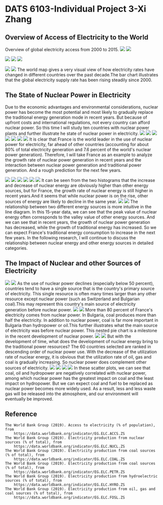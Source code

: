 # DATS 6103-Individual Project 3-Xi Zhang
## Overview of Access of Electricity to the World
Overview of global electricity access from 2000 to 2015.
![](img/Overview.png)
![](img/codes/Overview.png)

![](img/Map-Access2000.png)
![](img/Map-Access2015.png)
![](img/codes/map.png)

![](img/TotalElectricityAccess.png)
![](img/codes/TotalElectricityAccess.png)
The world map gives a very visual view of how electricity rates have changed in different countries over the past decade.The bar chart illustrates that the global electricity supply rate has been rising steadily since 2000.

## The State of Nuclear Power in Electricity
Due to the economic advantages and environmental considerations, nuclear power has become the most potential and most likely to gradually replace the traditional energy generation mode in recent years. But because of upfront costs and international regulations, not every country can afford nuclear power. So this time I will study ten countries with nuclear power plants and further illustrate he state of nuclear power in electricity.
![](img/Map-Nuclear2010.png)
![](img/Top10NuclearLine.png)
![](img/codes/Top10NuclearLine.png)
![](img/NuclearPie.png)
![](img/codes/NuclearPie.png)
![](img/FranceNuclear.png)
![](img/codes/FranceNuclear.png)
It is clear that France is the world leader in the use of nuclear power for electricity, far ahead of other countries (accounting for about 80% of total electricity generation and 7.6 percent of the world's nuclear power generation). Therefore, I will take France as an example to analyze the growth rate of nuclear power generation in recent years and the interaction between nuclear power generation and traditional power generation. And a rough prediction for the next few years.

![](img/FranceNuclearLineBar.png)
![](img/codes/FranceNuclearLineBar.png)
![](img/FranceOthersLineBar.png)
![](img/codes/FranceOthersLineBar.png)
![](img/France-Nuclear-Others-Bar.png)
![](img/codes/France-Nuclear-Others-Bar.png)
It can be seen from the two histograms that the increase and decrease of nuclear energy are obviously higher than other energy sources, but for France, the growth rate of nuclear energy is still higher in recent years.And it seems that while nuclear power is on the rise, other sources of energy are likely to decline in the same year.
![](img/France-Nuclear-Others-Line.png)
![](img/codes/France-Nuclear-Others-Line.png)
The relationship between two different energy sources is more intuitive in the line diagram. In this 15-year data, we can see that the peak value of nuclear energy often corresponds to the valley value of other energy sources. And we can see that in recent years, the growth of nuclear power generation has decreased, while the growth of traditional energy has increased. So we can expect France's traditional energy consumption to increase in the next few years. In the following research, I will continue to discuss the relationship between nuclear energy and other energy sources in detailed categories.

## The Impact of Nuclear and other Sources of Electricity

![](img/Top10-Multiple-Bar.png)
![](img/codes/Top10-Multiple-Bar.png)
As the use of nuclear power declines (especially below 50 percent), countries tend to have a single source that is the country's primary source of electricity. This single resource is often many times larger than any other resource except nuclear power (such as Switzerland and Bulgarian coal).This may represent this country's main source of electricity generation before nuclear power.
![](img/Ratio-Electricity-Resources-France-Bulgaria.png)
![](img/codes/Ratio-Electricity-Resources-France-Bulgaria.png)
More than 80 percent of France's electricity comes from nuclear power. In Bulgaria, coal produces more than half the electricity. In addition to nuclear power, coal is far more important in Bulgaria than hydropower or oil.This further illustrates what the main source of electricity was before nuclear power. This nested pie chart is a milestone in the recent development of nuclear power.
![](img/Top60-Nuclear-Others-Line.png)
![](img/codes/Top60-Nuclear-Others-Line.png)
But with the development of time, what does the development of nuclear energy bring to the traditional power resources? The 60 countries selected are ranked in descending order of nuclear power use. With the decrease of the utilization rate of nuclear energy, it is obvious that the utilization rate of oil, gas and coal is gradually increasing. So nuclear power does complement other sources of electricity.
![](img/Scatter-Coal.png)
![](img/Scatter-Oil.png)
![](img/Scatter-Hydro.png)
![](img/codes/Scatter.png)
In these scatter plots, we can see that coal, oil and hydropower are negatively correlated with nuclear power, among which nuclear power has the greatest impact on coal and the least impact on hydropower. But we can expect coal and fuel to be replaced as nuclear power becomes more widely used. As a result, less and less waste gas will be released into the atmosphere, and our environment will eventually be improved.



## Reference
```
The World Bank Group (2019). Access to electricity (% of population), from 
    https://data.worldbank.org/indicator/EG.ELC.ACCS.ZS
The World Bank Group (2019). Electricity production from nuclear sources (% of total), from 
    https://data.worldbank.org/indicator/EG.ELC.NUCL.ZS
The World Bank Group (2019). Electricity production from coal sources (% of total), from 
    https://data.worldbank.org/indicator/EG.ELC.COAL.ZS
The World Bank Group (2019). Electricity production from coal sources (% of total), from 
    https://data.worldbank.org/indicator/EG.ELC.PETR.ZS
The World Bank Group (2019). Electricity production from hydroelectric sources (% of total), from 
    https://data.worldbank.org/indicator/EG.ELC.HYRO.ZS
The World Bank Group (2019). Electricity production from oil, gas and coal sources (% of total), from 
    https://data.worldbank.org/indicator/EG.ELC.FOSL.ZS
```



